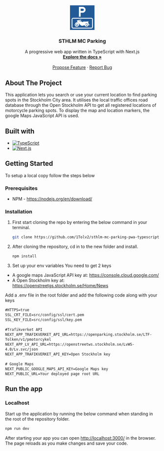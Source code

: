 <div id="top"></div>

<!-- PROJECT LOGO -->
<br />
<div align="center">
  <a href="https://github.com/1Tolv2/sthlm-mc-parking-pwa">
    <img src="components/assets/images/og-icon.png" alt="parking icon" width="80" height="80" >
  </a>

<h3 align="center">STHLM MC Parking</h3>

  <p align="center">
    A progressive web app written in TypeScript with Next.js
    <br />
    <a href="https://github.com/1Tolv2/sthlm-mc-parking-pwa"><strong>Explore the docs »</strong></a>
    <br />
    <br />
    <a href="https://github.com/1Tolv2/sthlm-mc-parking-pwa/issues">Propose Feature</a>
	  ·
    <a href="https://github.com/1Tolv2/sthlm-mc-parking-pwa/issues">Report Bug</a>
  </p>
</div>

<!-- ABOUT THE PROJECT -->
## About The Project

This application lets you search or use your current location to find parking spots in the Stockholm City area. It utilises the local traffic offices road database through the Open Stockholm API to get all registered locations of motorcycle parking spots.
To display the map and location markers, the google Maps JavaScript API is used.

## Built with
* [<img alt="TypeScript" src="https://img.shields.io/static/v1?style=flat&logo=typescript&label=&message=TypeScript&color=white"/>](https://www.typescriptlang.org/)
* [<img alt="Next.js" src="https://img.shields.io/static/v1?style=flat&logo=next.js&label=&message=Next&color=black"/>](https://nextjs.org/)

<!-- GETTING STARTED -->
## Getting Started

To setup a local copy follow the steps below

### Prerequisites

* NPM - https://nodejs.org/en/download/

### Installation
 
1. First start cloning the repo by entering the below command in your terminal.
   ```sh
   git clone https://github.com/1Tolv2/sthlm-mc-parking-pwa-typescript.git
   ```
2. After cloning the repository, cd in to the new folder and install.
   ```sh
   npm install
   ```
3. Set up your env variables
You need to get 2 keys
- A google maps JavaScript API key at: https://console.cloud.google.com/
- A Open Stockholm key at: https://openstreetgs.stockholm.se/Home/News

Add a .env file in the root folder and add the following code along with your keys
```
#HTTPS=true
SSL_CRT_FILE=src/config/ssl/cert.pem
SSL_KEY_FILE=src/config/ssl/key.pem

#Trafikverket API
NEXT_APP_TRAFIKVERKET_API_URL=https://openparking.stockholm.se/LTF-Tolken/v1/pmotorcykel
NEXT_APP_LV_API_URL=https://openstreetws.stockholm.se/LvWS-4.0/Lv.svc/json
NEXT_APP_TRAFIKVERKET_API_KEY=Open Stockholm key

# Google Maps
NEXT_PUBLIC_GOOGLE_MAPS_API_KEY=Google Maps key
NEXT_PUBLIC_URL=Your deployed page root URL
```

## Run the app
### Localhost
Start up the application by running the below command when standing in the root of the repository folder.
```sh
npm run dev
```

After starting your app you can open <a href="http://localhost:3000/">http://localhost:3000/</a> in the browser.
The page reloads as you make changes and save your code.

